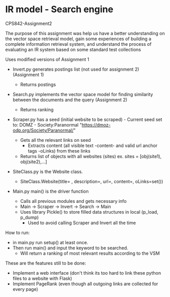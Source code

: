 # IR model - Search engine

CPS842-Assignment2

The purpose of this assignment was help us have a better understanding on the vector space retrieval model, gain some experiences of building a complete information retrieval system, and understand the process of evaluating an IR system based on some standard test collections

Uses modified versions of Assignment 1

- Invert.py generates postings list (not used for assignment 2) (Assignment 1)
	- Returns postings

- Search.py implements the vector space model for finding similarity between the documents and the query (Assignment 2)
	- Returns ranking

- Scraper.py has a seed (initial website to be scraped) - Current seed set to: DOMZ - Society:Paranormal "https://dmoz-odp.org/Society/Paranormal/"
	- Gets all the relevant links on seed
		- Extracts content (all visible text -content- and valid url anchor tags -oLinks) from these links 
	- Returns list of objects with all websites (sites)
	ex. sites = [obj(site1), obj(site2),...]

- SiteClass.py is the Website class.
	- SiteClass.Website(title= , description=, url=, content=, oLinks=set())
	
- Main.py main() is the driver function
	- Calls all previous modules and gets necessary info
	- Main -> Scraper -> Invert -> Search -> Main
	- Uses library Pickle() to store filled data structures in local (p_load, p_dump)
		- Used to avoid calling Scraper and Invert all the time

How to run:
- in main.py run setup() at least once.
- Then run main() and input the keyword to be searched.
	- Will return a ranking of most relevant results according to the VSM

These are the features still to be done:
- Implement a web interface (don't think its too hard to link these python files to a website with Flask)
- Implement PageRank (even though all outgoing links are collected for every page)

